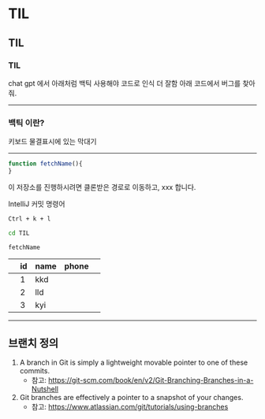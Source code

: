 # TIL

## TIL

### TIL

chat gpt 에서 아래처럼 백틱 사용해야 코드로 인식 더 잘함
아래 코드에서 버그를 찾아줘.

---
### 백틱 이란?

키보드 물결표시에 있는 막대기

---

````js
function fetchName(){
}
````

이 저장소를 진행하시려면 클론받은 경로로 이동하고,
xxx 합니다.

IntelliJ 커밋 명령어
````bash
Ctrl + k + l
````

````bash
cd TIL
````

``fetchName``

|   | id | name | phone |   |
|---|----|------|-------|---|
|   | 1  | kkd  |       |   |
|   | 2  | lld  |       |   |
|   | 3  | kyi  |       |   |

---
## 브랜치 정의
1. A branch in Git is simply a lightweight movable pointer to one of these commits. 
    - 참고: https://git-scm.com/book/en/v2/Git-Branching-Branches-in-a-Nutshell
2. Git branches are effectively a pointer to a snapshot of your changes.
    - 참고: https://www.atlassian.com/git/tutorials/using-branches